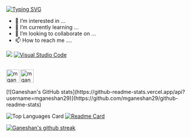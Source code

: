 [![Typing SVG](https://readme-typing-svg.demolab.com?font=Fira+Code&pause=1000&width=435&lines=Hello+%2C;I'm+Ganeshan+M)](https://git.io/typing-svg)
- 👀 I’m interested in ...
- 🌱 I’m currently learning ...
- 💞️ I’m looking to collaborate on ...
- 📫 How to reach me ....

![](https://komarev.com/ghpvc/?username=mganeshan29&color=green)
[![Visual Studio Code](https://img.shields.io/badge/--007ACC?logo=visual%20studio%20code&logoColor=ffffff)](https://code.visualstudio.com/)

 <br>
  <a href="https://www.instagram.com/gun_029/">
    <img align="left" alt="mganeshan29 | Instagram" width="35px" src="https://github.com/TheDudeThatCode/TheDudeThatCode/blob/master/Assets/Instagram.svg" />
  </a>
  <a href="mailto:ganeshanmadesh36@outlook.com">
    <img align="left" alt="mganeshan29 | Gmail" width="35px" src="https://github.com/TheDudeThatCode/TheDudeThatCode/blob/master/Assets/Gmail.svg" />
  </a>
<br><br><br>
<!---
mganeshan29/mganeshan29 is a ✨ special ✨ repository because its `README.md` (this file) appears on your GitHub profile.
You can click the Preview link to take a look at your changes.
--->
[![Ganeshan's GitHub stats](https://github-readme-stats.vercel.app/api?username=mganeshan29)](https://github.com/mganeshan29/github-readme-stats)

![Top Languages Card](https://github-readme-stats.vercel.app/api/top-langs/?username=mganeshan29&layout=compact)
[![Readme Card](https://github-readme-stats.vercel.app/api/pin/?username=mganeshan29&repo=nft_marketplace)](https://github.com/mganeshan29/nft_marketplace)

[![Ganeshan's github streak](https://github-readme-streak-stats.herokuapp.com/?user=mganeshan29)](https://github.com/DenverCoder1/github-readme-streak-stats)
